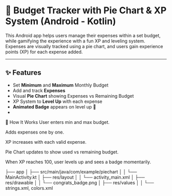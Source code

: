# 🧁 Budget Tracker with Pie Chart & XP System (Android - Kotlin)

This Android app helps users manage their expenses within a set budget, while gamifying the experience with a fun XP and leveling system. Expenses are visually tracked using a pie chart, and users gain experience points (XP) for each expense added.

---

## ✨ Features

-  Set **Minimum** and **Maximum** Monthly Budget
-  Add and track **Expenses**
-  Visual **Pie Chart** showing Expenses vs Remaining Budget
-  XP System to **Level Up** with each expense
-  **Animated Badge** appears on level up 🎉
- 
🎯 How It Works
User enters min and max budget.

Adds expenses one by one.

XP increases with each valid expense.

Pie Chart updates to show used vs remaining budget.

When XP reaches 100, user levels up and sees a badge momentarily.

├── app
│   ├── src/main/java/com/example/piechart
│   │   └── MainActivity.kt
│   ├── res/layout
│   │   └── activity_main.xml
│   ├── res/drawable
│   │   └── congrats_badge.png
│   ├── res/values
│   │   └── strings.xml, colors.xml
